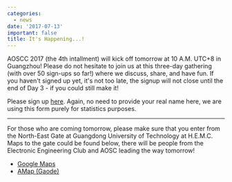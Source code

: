 ```yaml
---
categories:
  - news
date: '2017-07-13'
important: false
title: It's Happening...!
---
```



AOSCC 2017 (the 4th intallment) will kick off tomorrow at 10 A.M. UTC+8 in Guangzhou! Please do not hesitate to join us at this three-day gathering (with over 50 sign-ups so far!) where we discuss, share, and have fun. If you haven't signed up yet, it's not too late, the signup will not close until the end of Day 3 - if you could still make it!

Please sign up [here](https://survey.aosc.io/index.php/557612?lang=en&encode=). Again, no need to provide your real name here, we are using this form purely for statistics purposes.

--------

For those who are coming tomorrow, please make sure that you enter from the North-East Gate at Guangdong University of Technology at H.E.M.C. Maps to the gate could be found below, there will be people from the Electronic Engineering Club and AOSC leading the way tomorrow!

- [Google Maps](https://www.google.com.sg/maps/dir/23.0387839,113.4006536/%E4%B8%AD%E5%9B%BD%E5%B9%BF%E4%B8%9C%E7%9C%81%E5%B9%BF%E5%B7%9E%E5%B8%82%E7%95%AA%E7%A6%BA%E5%8C%BA%E5%B9%BF%E4%B8%9C%E5%B7%A5%E4%B8%9A%E5%A4%A7%E5%AD%A6%E5%AE%9E%E9%AA%8C%E5%9B%9B%E5%8F%B7%E6%A5%BC/@23.0383065,113.3991838,18z/am=t/data=!4m8!4m7!1m0!1m5!1m1!1s0x3403aad94a278a3f:0xf2ebd2723d97b2f5!2m2!1d113.3997973!2d23.0378993?hl=en)
- [AMap (Gaode)](http://ditu.amap.com/dir?from%5Bname%5D=%E5%B9%BF%E4%B8%9C%E5%B7%A5%E4%B8%9A%E5%A4%A7%E5%AD%A6%E5%A4%A7%E5%AD%A6%E5%9F%8E%E6%A0%A1%E5%8C%BA(%E4%B8%9C%E5%8C%97%E9%97%A8)&from%5Blnglat%5D=113.400750%2C23.038894&from%5Bid%5D=B0FFH1ZJPK&from%5Bpoitype%5D=991400&from%5Badcode%5D=440100&from%5Bmodxy%5D=113.400750%2C23.038894&to%5Badcode%5D=440113&to%5Bname%5D=%E5%B9%BF%E4%B8%9C%E5%B7%A5%E4%B8%9A%E5%A4%A7%E5%AD%A6-%E5%AE%9E%E9%AA%8C4%E5%8F%B7%E6%A5%BC&to%5Bid%5D=B00141S9QO&to%5Bpoitype%5D=190403&to%5Blnglat%5D=113.39997399999999%2C23.037893&to%5Bmodxy%5D=&type=walk&policy=0&dateTime=now)
